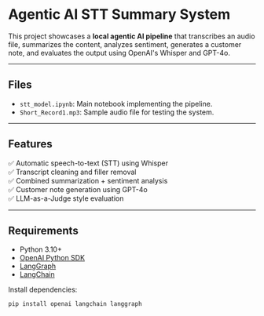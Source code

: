 # Agentic AI STT Summary System

This project showcases a **local agentic AI pipeline** that transcribes an audio file, summarizes the content, analyzes sentiment, generates a customer note, and evaluates the output using OpenAI's Whisper and GPT-4o.

---

## Files

- `stt_model.ipynb`: Main notebook implementing the pipeline.
- `Short_Record1.mp3`: Sample audio file for testing the system.

---

## Features

✅ Automatic speech-to-text (STT) using Whisper  
✅ Transcript cleaning and filler removal  
✅ Combined summarization + sentiment analysis  
✅ Customer note generation using GPT-4o  
✅ LLM-as-a-Judge style evaluation  

---

## Requirements

- Python 3.10+
- [OpenAI Python SDK](https://github.com/openai/openai-python)
- [LangGraph](https://github.com/langchain-ai/langgraph)
- [LangChain](https://github.com/langchain-ai/langchain)

Install dependencies:
```bash
pip install openai langchain langgraph
